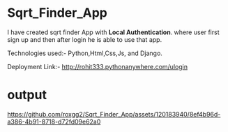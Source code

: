 # Sqrt_Finder_App
I have created sqrt finder App with **Local Authentication**.
where user first sign up and then after login he is able to use that app.

Technologies used:- Python,Html,Css,Js, and Django.

Deployment Link:- http://rohit333.pythonanywhere.com/ulogin


# output



https://github.com/roxgg2/Sqrt_Finder_App/assets/120183940/8ef4b96d-a386-4b91-8718-d72fd09e62a0

